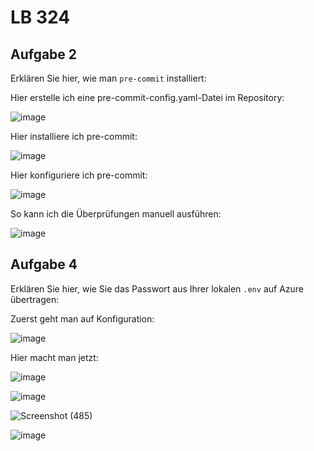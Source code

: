 # LB 324

## Aufgabe 2
Erklären Sie hier, wie man `pre-commit` installiert:

Hier erstelle ich eine pre-commit-config.yaml-Datei im Repository:

![image](https://github.com/DonFerrari/BelluscioValentinoLB-324/assets/89085663/96d9a916-c5e8-4847-a0f2-a49b6bf59565)

Hier installiere ich pre-commit:

![image](https://github.com/DonFerrari/BelluscioValentinoLB-324/assets/89085663/071f8dd3-2923-470a-b530-27d5dbe4b203)

Hier konfiguriere ich pre-commit:

![image](https://github.com/DonFerrari/BelluscioValentinoLB-324/assets/89085663/16441fc3-108a-4c38-a2ca-a33b5d15113f)

So kann ich die Überprüfungen manuell ausführen:

![image](https://github.com/DonFerrari/BelluscioValentinoLB-324/assets/89085663/4e3bff4b-1042-4e6f-ab08-37b1204a3b21)

## Aufgabe 4
Erklären Sie hier, wie Sie das Passwort aus Ihrer lokalen `.env` auf Azure übertragen:

Zuerst geht man auf Konfiguration:

![image](https://github.com/DonFerrari/BelluscioValentinoLB-324/assets/89085663/0b957b98-5e44-46a5-85f7-7cd2dfa3e60b)

Hier macht man jetzt:



![image](https://github.com/DonFerrari/BelluscioValentinoLB-324/assets/89085663/3b7f38b8-4c47-4260-8ff0-3d0fbe86ac13)

![image](https://github.com/DonFerrari/BelluscioValentinoLB-324/assets/89085663/8f58e761-e87a-4c6a-95bf-b93068ec966d)

![Screenshot (485)](https://github.com/DonFerrari/BelluscioValentinoLB-324/assets/89085663/a1afc3ee-9522-4af3-91a9-3aa6a48afc00)

![image](https://github.com/DonFerrari/BelluscioValentinoLB-324/assets/89085663/c6b21e67-5e5e-4faa-bf71-4cc80e8db680)
